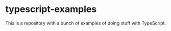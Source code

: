 # typescript-examples
This is a repository with a bunch of examples of doing stuff with TypeScript.
